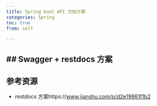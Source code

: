 ```yaml
---
title: Spring boot API 文档方案
categories: Spring
toc: true
from: self

---
```


## ## Swagger + restdocs 方案





## 参考资源



- restdocs 方案https://www.jianshu.com/p/d2e19861f1b2